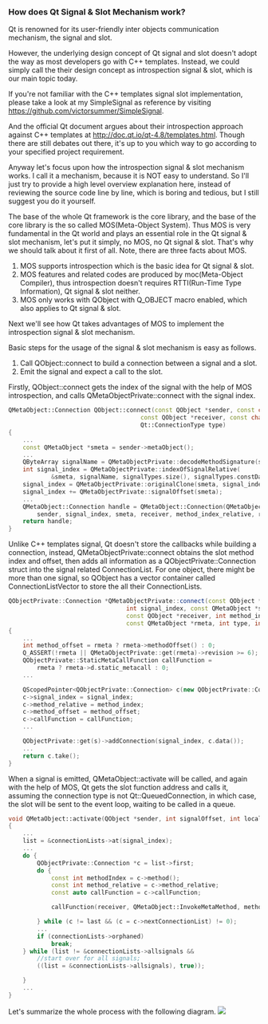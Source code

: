 ### How does Qt Signal & Slot Mechanism work?

Qt is renowned for its user-friendly inter objects communication mechanism, the signal and slot.

However, the underlying design concept of Qt signal and slot doesn't adopt the way as most developers go with C++ templates. Instead, we could simply call the their design concept as introspection signal & slot, which is our main topic today.

If you're not familiar with the C++ templates signal slot implementation, please take a look at my SimpleSignal as reference by visiting https://github.com/victorsummer/SimpleSignal.

And the official Qt document argues about their introspection approach against C++ templates at http://doc.qt.io/qt-4.8/templates.html. Though there are still debates out there, it's up to you which way to go according to your specified project requirement.

Anyway let's focus upon how the introspection signal & slot mechanism works. I call it a mechanism, because it is NOT easy to understand. So I'll just try to provide a high level overview explanation here, instead of reviewing the source code line by line, which is boring and tedious, but I still suggest you do it yourself.

The base of the whole Qt framework is the core library, and the base of the core library is the so called MOS(Meta-Object System). Thus MOS is very fundamental in the Qt world and plays an essential role in the Qt signal & slot mechanism, let's put it simply, no MOS, no Qt signal & slot. That's why we should talk about it first of all. Note, there are three facts about MOS.

1. MOS supports introspection which is the basic idea for Qt signal & slot.
2. MOS features and related codes are produced by moc(Meta-Object Compiler), thus introspection doesn't requires RTTI(Run-Time Type Information), Qt signal & slot neither.
3. MOS only works with QObject with Q_OBJECT macro enabled, which also applies to Qt signal & slot.

Next we'll see how Qt takes advantages of MOS to implement the introspection signal & slot mechanism.

Basic steps for the usage of the signal & slot mechanism is easy as follows.

1. Call QObject::connect to build a connection between a signal and a slot.
2. Emit the signal and expect a call to the slot.

Firstly, QObject::connect gets the index of the signal with the help of MOS introspection, and calls QMetaObjectPrivate::connect with the signal index.

```c++
QMetaObject::Connection QObject::connect(const QObject *sender, const char *signal,
                                     const QObject *receiver, const char *method,
                                     Qt::ConnectionType type)
{
    ...
    const QMetaObject *smeta = sender->metaObject();
    ...
    QByteArray signalName = QMetaObjectPrivate::decodeMethodSignature(signal, signalTypes);
    int signal_index = QMetaObjectPrivate::indexOfSignalRelative(
            &smeta, signalName, signalTypes.size(), signalTypes.constData());
    signal_index = QMetaObjectPrivate::originalClone(smeta, signal_index);
    signal_index += QMetaObjectPrivate::signalOffset(smeta);
    ...
    QMetaObject::Connection handle = QMetaObject::Connection(QMetaObjectPrivate::connect(
        sender, signal_index, smeta, receiver, method_index_relative, rmeta ,type, types));
    return handle;
}
```
Unlike C++ templates signal, Qt doesn't store the callbacks while building a connection, instead, QMetaObjectPrivate::connect obtains the slot method index and offset, then adds all information as a QObjectPrivate::Connection struct into the signal related ConnectionList. For one object, there might be more than one signal, so QObject has a vector container called ConnectionListVector to store the all their ConnectionLists.

```c++
QObjectPrivate::Connection *QMetaObjectPrivate::connect(const QObject *sender,
                                 int signal_index, const QMetaObject *smeta,
                                 const QObject *receiver, int method_index,
                                 const QMetaObject *rmeta, int type, int *types)
{
    ...
    int method_offset = rmeta ? rmeta->methodOffset() : 0;
    Q_ASSERT(!rmeta || QMetaObjectPrivate::get(rmeta)->revision >= 6);
    QObjectPrivate::StaticMetaCallFunction callFunction =
        rmeta ? rmeta->d.static_metacall : 0;
    ...

    QScopedPointer<QObjectPrivate::Connection> c(new QObjectPrivate::Connection);
    c->signal_index = signal_index;
    c->method_relative = method_index;
    c->method_offset = method_offset;
    c->callFunction = callFunction;
    ...

    QObjectPrivate::get(s)->addConnection(signal_index, c.data());
    ...
    return c.take();
}
```
When a signal is emitted, QMetaObject::activate will be called, and again with the help of MOS, Qt gets the slot function address and calls it, assuming the connection type is not Qt::QueuedConnection, in which case, the slot will be sent to the event loop, waiting to be called in a queue.
```c++
void QMetaObject::activate(QObject *sender, int signalOffset, int local_signal_index, void **argv)
{
    ...
    list = &connectionLists->at(signal_index);
    ...
    do {
        QObjectPrivate::Connection *c = list->first;
        do {
            const int methodIndex = c->method();
            const int method_relative = c->method_relative;
            const auto callFunction = c->callFunction;

            callFunction(receiver, QMetaObject::InvokeMetaMethod, method_relative, argv ? argv : empty_argv);

        } while (c != last && (c = c->nextConnectionList) != 0);
        ...
        if (connectionLists->orphaned)
            break;
    } while (list != &connectionLists->allsignals &&
        //start over for all signals;
        ((list = &connectionLists->allsignals), true));

    }
    ...
}
```

Let's summarize the whole process with the following diagram.
![](../../public/blog/posts/How-Qt-Signal-Slot-Mechanism-Works/Qt_Signal_Slot.png)

